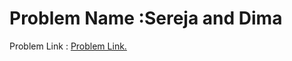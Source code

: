 # Problem Name :Sereja and Dima
 Problem Link : [Problem Link.](http://codeforces.com/contest/381/problem/A)
